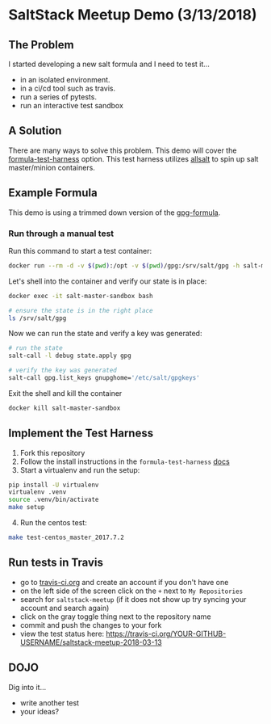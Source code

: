 # SaltStack Meetup Demo (3/13/2018)


## <a name='problem'></a> The Problem

I started developing a new salt formula and I need to test it...

* in an isolated environment.
* in a ci/cd tool such as travis.
* run a series of pytests.
* run an interactive test sandbox


## <a name='solution'></a> A Solution

There are many ways to solve this problem. This demo will cover the [formula-test-harness](https://github.com/intuitivetechnologygroup/formula-test-harness) option.
This test harness utilizes [allsalt](https://github.com/simplyadrian/allsalt) to spin up salt master/minion containers.


## <a name='example-formula'></a> Example Formula

This demo is using a trimmed down version of the [gpg-formula](https://github.com/meganlkm/gpg-formula).

### Run through a manual test

Run this command to start a test container:

```bash
docker run --rm -d -v $(pwd):/opt -v $(pwd)/gpg:/srv/salt/gpg -h salt-master-sandbox --name salt-master-sandbox simplyadrian/allsalt:centos_master_2017.7.2
```

Let's shell into the container and verify our state is in place:

```bash
docker exec -it salt-master-sandbox bash

# ensure the state is in the right place
ls /srv/salt/gpg
```

Now we can run the state and verify a key was generated:

```bash
# run the state
salt-call -l debug state.apply gpg

# verify the key was generated
salt-call gpg.list_keys gnupghome='/etc/salt/gpgkeys'
```

Exit the shell and kill the container

```bash
docker kill salt-master-sandbox
```


## <a name='setup-harness'></a> Implement the Test Harness

1. Fork this repository
2. Follow the install instructions in the `formula-test-harness` [docs](https://github.com/intuitivetechnologygroup/formula-test-harness#-install)
3. Start a virtualenv and run the setup:

```bash
pip install -U virtualenv
virtualenv .venv
source .venv/bin/activate
make setup
```

4. Run the centos test:

```bash
make test-centos_master_2017.7.2
```


## <a name='travis'></a> Run tests in Travis

* go to [travis-ci.org](https://travis-ci.org/) and create an account if you don't have one
* on the left side of the screen click on the `+` next to `My Repositories`
* search for `saltstack-meetup` (if it does not show up try syncing your account and search again)
* click on the gray toggle thing next to the repository name
* commit and push the changes to your fork
* view the test status here: https://travis-ci.org/YOUR-GITHUB-USERNAME/saltstack-meetup-2018-03-13


## <a name='dojo'></a> DOJO

Dig into it...

* write another test
* your ideas?
